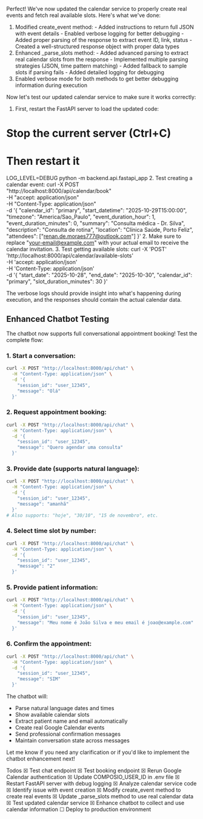  Perfect! We've now updated the calendar service to properly create
   real events and fetch real available slots. Here's what we've
  done:

  1. Modified create_event method:
    - Added instructions to return full JSON with event details
    - Enabled verbose logging for better debugging
    - Added proper parsing of the response to extract event ID,
  link, status
    - Created a well-structured response object with proper data
  types
  2. Enhanced _parse_slots method:
    - Added advanced parsing to extract real calendar slots from the
   response
    - Implemented multiple parsing strategies (JSON, time pattern
  matching)
    - Added fallback to sample slots if parsing fails
    - Added detailed logging for debugging
  3. Enabled verbose mode for both methods to get better debugging
  information during execution

  Now let's test our updated calendar service to make sure it works
  correctly:

  1. First, restart the FastAPI server to load the updated code:
  # Stop the current server (Ctrl+C)
  # Then restart it
  LOG_LEVEL=DEBUG python -m backend.api.fastapi_app
  2. Test creating a calendar event:
  curl -X POST \
    "http://localhost:8000/api/calendar/book" \
    -H "accept: application/json" \
    -H "Content-Type: application/json" \
    -d '{
    "calendar_id": "primary",
    "start_datetime": "2025-10-29T15:00:00",
    "timezone": "America/Sao_Paulo",
    "event_duration_hour": 1,
    "event_duration_minutes": 0,
    "summary": "Consulta médica - Dr. Silva",
    "description": "Consulta de rotina",
    "location": "Clínica Saúde, Porto Feliz",
    "attendees": ["renan.de.moraes777@outlook.com"]
  }'
  2. Make sure to replace "your-email@example.com" with your actual
  email to receive the calendar invitation.
  3. Test getting available slots:
  curl -X 'POST' \
    'http://localhost:8000/api/calendar/available-slots' \
    -H 'accept: application/json' \
    -H 'Content-Type: application/json' \
    -d '{
    "start_date": "2025-10-28",
    "end_date": "2025-10-30",
    "calendar_id": "primary",
    "slot_duration_minutes": 30
  }'

  The verbose logs should provide insight into what's happening
  during execution, and the responses should contain the actual
  calendar data.

  ## Enhanced Chatbot Testing

  The chatbot now supports full conversational appointment booking! Test the complete flow:

  ### 1. Start a conversation:
  ```bash
  curl -X POST "http://localhost:8000/api/chat" \
    -H "Content-Type: application/json" \
    -d '{
      "session_id": "user_12345",
      "message": "Olá"
    }'
  ```

  ### 2. Request appointment booking:
  ```bash
  curl -X POST "http://localhost:8000/api/chat" \
    -H "Content-Type: application/json" \
    -d '{
      "session_id": "user_12345", 
      "message": "Quero agendar uma consulta"
    }'
  ```

  ### 3. Provide date (supports natural language):
  ```bash
  curl -X POST "http://localhost:8000/api/chat" \
    -H "Content-Type: application/json" \
    -d '{
      "session_id": "user_12345",
      "message": "amanhã"
    }'
  # Also supports: "hoje", "30/10", "15 de novembro", etc.
  ```

  ### 4. Select time slot by number:
  ```bash
  curl -X POST "http://localhost:8000/api/chat" \
    -H "Content-Type: application/json" \
    -d '{
      "session_id": "user_12345",
      "message": "2"
    }'
  ```

  ### 5. Provide patient information:
  ```bash
  curl -X POST "http://localhost:8000/api/chat" \
    -H "Content-Type: application/json" \
    -d '{
      "session_id": "user_12345",
      "message": "Meu nome é João Silva e meu email é joao@example.com"
    }'
  ```

  ### 6. Confirm the appointment:
  ```bash
  curl -X POST "http://localhost:8000/api/chat" \
    -H "Content-Type: application/json" \
    -d '{
      "session_id": "user_12345",
      "message": "SIM"
    }'
  ```

  The chatbot will:
  - Parse natural language dates and times
  - Show available calendar slots 
  - Extract patient name and email automatically
  - Create real Google Calendar events
  - Send professional confirmation messages
  - Maintain conversation state across messages

  Let me know if you need any clarification or if you'd like to
  implement the chatbot enhancement next!

  Todos
  ☒ Test chat endpoint
  ☒ Test booking endpoint
  ☒ Rerun Google Calendar authentication
  ☒ Update COMPOSIO_USER_ID in .env file
  ☒ Restart FastAPI server with debug logging
  ☒ Analyze calendar service code
  ☒ Identify issue with event creation
  ☒ Modify create_event method to create real events
  ☒ Update _parse_slots method to use real calendar data
  ☒ Test updated calendar service
  ☒ Enhance chatbot to collect and use calendar information
  ☐ Deploy to production environment